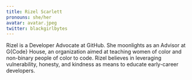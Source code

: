 ```yaml
---
title: Rizel Scarlett
pronouns: she/her
avatar: avatar.jpeg
twitter: blackgirlbytes
---
```


Rizel is a Developer Advocate at GitHub. She moonlights as an Advisor at G{Code} House, an organization aimed at teaching women of color and non-binary people of color to code. Rizel believes in leveraging vulnerability, honesty, and kindness as means to educate early-career developers.
